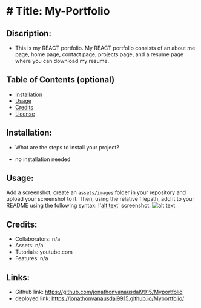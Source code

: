 
# # Title: My-Portfolio

## Discription:
* This is my REACT portfolio. My REACT portfolio consists of an about me page, home page, contact page, projects page, and a resume page where you can download my resume.

## Table of Contents (optional)
- [Installation](#installation)
- [Usage](#usage)
- [Credits](#credits)
- [License](#license)

## Installation:
- What are the steps to install your project?
* no installation needed 

## Usage:
Add a screenshot, create an `assets/images` folder in your repository and upload your screenshot to it. Then, using the relative filepath, add it to your README using the following syntax: !'[alt text](assets/images/screenshot.png)'
screenshot: ![alt text](public/assets/js/images/screenshot.png)

## Credits:
* Collaborators: n/a
* Assets: n/a
* Tutorials: youtube.com
* Features: n/a
## Links:
* Github link: https://github.com/jonathonvanausdal9915/Myportfolio
* deployed link: https://jonathonvanausdal9915.github.io/Myportfolio/
